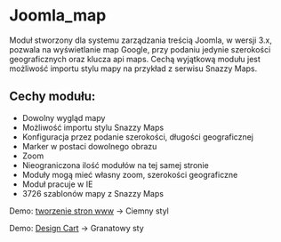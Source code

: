 # Joomla_map
<p>Moduł stworzony dla systemu zarządzania treścią Joomla, w wersji 3.x, pozwala na wyświetlanie map Google, przy podaniu jedynie szerokości geograficznych oraz klucza api maps. Cechą wyjątkową modułu jest możliwość importu stylu mapy na przykład z serwisu Snazzy Maps.</p>

<h2>Cechy modułu:</h2>
<ul>
<li>Dowolny wygląd mapy</li>
<li>Możliwość importu stylu Snazzy Maps</li>
<li>Konfiguracja przez podanie szerokości, długości geograficznej</li>
<li>Marker w postaci dowolnego obrazu</li>
<li>Zoom</li>
<li>Nieograniczona ilość modułów na tej samej stronie</li>
<li>Moduły mogą mieć własny zoom, szerokości geograficzne</li>
<li>Moduł pracuje w IE</li>
<li>3726 szablonów mapy z Snazzy Maps</li>
</ul>

<p>Demo: <a href="http://www.xcms.pl">tworzenie stron www</a> -> Ciemny styl</p>
<p>Demo: <a href="http://www.designcart.pl">Design Cart</a> -> Granatowy sty</p>

